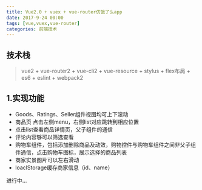 ```yaml
---
title: Vue2.0 + vuex + vue-router仿饿了么app
date: 2017-9-24 00:00
tags: [vue,vuex,vue-router]
categories: 前端技术
---
```


## 技术栈
>  vue2 + vue-router2 + vue-cli2 + vue-resource + stylus + flex布局 + es6 + eslint + webpack2 

## 1.实现功能
+  Goods、Ratings、Seller组件视图均可上下滚动
+   商品页 点击左侧menu，右侧list对应跳转到相应位置
+  点击list查看商品详情页，父子组件的通信
+   评论内容够可以筛选查看
+   购物车组件，包括添加删除商品及动效，购物控件与购物车组件之间非父子组件通信，点击购物车图标，展示选择的商品列表
+  商家实景图片可以左右滑动 
+   loaclStorage缓存商家信息（id、name）
<!-- more -->

进行中...